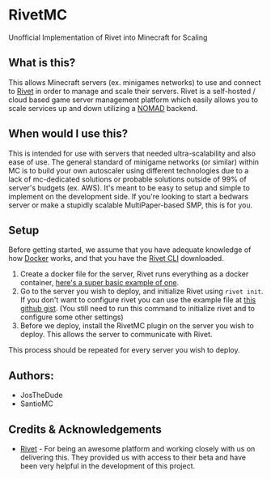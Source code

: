 # RivetMC
Unofficial Implementation of Rivet into Minecraft for Scaling

## What is this?
This allows Minecraft servers (ex. minigames networks) to use and connect to [Rivet](https://rivet.gg/) in order to manage and scale their servers. Rivet is a self-hosted / cloud based game server management platform which easily allows you to scale services up and down utilizing a [NOMAD](https://developer.hashicorp.com/nomad) backend.

## When would I use this?
This is intended for use with servers that needed ultra-scalability and also ease of use. The general standard of minigame networks (or similar) within MC is to build your own autoscaler using different technologies due to a lack of mc-dedicated solutions or probable solutions outside of 99% of server's budgets (ex. AWS). It's meant to be easy to setup and simple to implement on the development side. If you're looking to start a bedwars server or make a stupidly scalable MultiPaper-based SMP, this is for you.

## Setup
Before getting started, we assume that you have adequate knowledge of how [Docker](https://docker.com) works, and that you have the [Rivet CLI](https://github.com/rivet-gg/cli) downloaded.
1. Create a docker file for the server, Rivet runs everything as a docker container, [here's a super basic example of one](https://gist.github.com/SantioMC/88ebba595326d4686465b16f608e675a).
2. Go to the server you wish to deploy, and initialize Rivet using `rivet init`. If you don't want to configure rivet you can use the example file at [this github gist](https://gist.github.com/SantioMC/6bbe2cd5a3bbc40242e0b1c892d51004). (You still need to run this command to initialize rivet and to configure some other settings)
3. Before we deploy, install the RivetMC plugin on the server you wish to deploy. This allows the server to communicate with Rivet.

This process should be repeated for every server you wish to deploy.

## Authors:
- JosTheDude
- SantioMC

## Credits & Acknowledgements
- [Rivet](https://rivet.gg/) - For being an awesome platform and working closely with us on delivering this. They provided us with access to their beta and have been very helpful in the development of this project.

